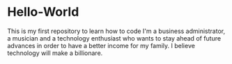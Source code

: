 # Hello-World
This is my first repository to learn how to code
I'm a business administrator, a musician and a technology enthusiast who wants to stay ahead of future advances in order to have a better income for my family. I believe technology will make a billionare. 
